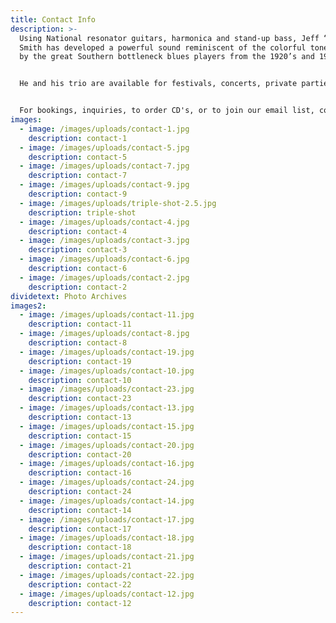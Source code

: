 ```yaml
---
title: Contact Info
description: >-
  Using National resonator guitars, harmonica and stand-up bass, Jeff “Felonius"
  Smith has developed a powerful sound reminiscent of the colorful tones created
  by the great Southern bottleneck blues players from the 1920’s and 1930’s.


  He and his trio are available for festivals, concerts, private parties, and other special events – and Felonius also enjoys bringing the tradition of the blues’ heritage to schools in the community. He speaks about and performs examples of the history of blues guitar, providing students with insight into the times and circumstances of the old bluesmen and their songs – as well as the fascinating history of their often-preferred National (resophonic) guitar.


  For bookings, inquiries, to order CD's, or to join our email list, contact: Jeff “Felonius" Smith [felonius@feloniussmith.com](mailto:felonius@feloniussmith.com)
images:
  - image: /images/uploads/contact-1.jpg
    description: contact-1
  - image: /images/uploads/contact-5.jpg
    description: contact-5
  - image: /images/uploads/contact-7.jpg
    description: contact-7
  - image: /images/uploads/contact-9.jpg
    description: contact-9
  - image: /images/uploads/triple-shot-2.5.jpg
    description: triple-shot
  - image: /images/uploads/contact-4.jpg
    description: contact-4
  - image: /images/uploads/contact-3.jpg
    description: contact-3
  - image: /images/uploads/contact-6.jpg
    description: contact-6
  - image: /images/uploads/contact-2.jpg
    description: contact-2
dividetext: Photo Archives
images2:
  - image: /images/uploads/contact-11.jpg
    description: contact-11
  - image: /images/uploads/contact-8.jpg
    description: contact-8
  - image: /images/uploads/contact-19.jpg
    description: contact-19
  - image: /images/uploads/contact-10.jpg
    description: contact-10
  - image: /images/uploads/contact-23.jpg
    description: contact-23
  - image: /images/uploads/contact-13.jpg
    description: contact-13
  - image: /images/uploads/contact-15.jpg
    description: contact-15
  - image: /images/uploads/contact-20.jpg
    description: contact-20
  - image: /images/uploads/contact-16.jpg
    description: contact-16
  - image: /images/uploads/contact-24.jpg
    description: contact-24
  - image: /images/uploads/contact-14.jpg
    description: contact-14
  - image: /images/uploads/contact-17.jpg
    description: contact-17
  - image: /images/uploads/contact-18.jpg
    description: contact-18
  - image: /images/uploads/contact-21.jpg
    description: contact-21
  - image: /images/uploads/contact-22.jpg
    description: contact-22
  - image: /images/uploads/contact-12.jpg
    description: contact-12
---
```


